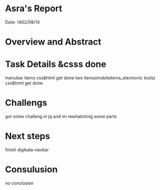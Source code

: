  # Asra's Report
 Date:
1402/08/14
 # Overview and Abstract


 # Task Details &csss done
menubar items css&html get done
two items(mobileitems_electronic tools) css&html get done


 # Challengs 
got some challeng in jq and im rewhatching some  parts

 # Next steps
 finish digikala-navbar
 

 # Consulusion 
 no conclusion
